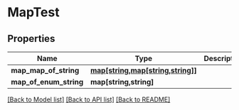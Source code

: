 # MapTest

## Properties
Name | Type | Description | Notes
------------ | ------------- | ------------- | -------------
**map_map_of_string** | [**map[string,map[string,string]]**](map.md) |  | [optional] 
**map_of_enum_string** | **map[string,string]** |  | [optional] 

[[Back to Model list]](../README.md#documentation-for-models) [[Back to API list]](../README.md#documentation-for-api-endpoints) [[Back to README]](../README.md)

